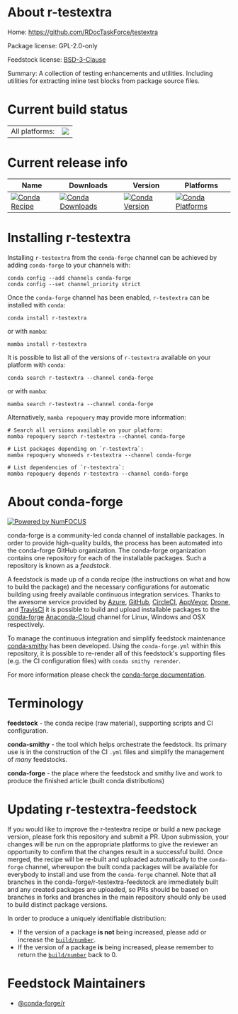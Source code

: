 About r-testextra
=================

Home: https://github.com/RDocTaskForce/testextra

Package license: GPL-2.0-only

Feedstock license: [BSD-3-Clause](https://github.com/conda-forge/r-testextra-feedstock/blob/main/LICENSE.txt)

Summary: A collection of testing enhancements and utilities. Including utilities for extracting inline test blocks from package source files.

Current build status
====================


<table><tr><td>All platforms:</td>
    <td>
      <a href="https://dev.azure.com/conda-forge/feedstock-builds/_build/latest?definitionId=9768&branchName=main">
        <img src="https://dev.azure.com/conda-forge/feedstock-builds/_apis/build/status/r-testextra-feedstock?branchName=main">
      </a>
    </td>
  </tr>
</table>

Current release info
====================

| Name | Downloads | Version | Platforms |
| --- | --- | --- | --- |
| [![Conda Recipe](https://img.shields.io/badge/recipe-r--testextra-green.svg)](https://anaconda.org/conda-forge/r-testextra) | [![Conda Downloads](https://img.shields.io/conda/dn/conda-forge/r-testextra.svg)](https://anaconda.org/conda-forge/r-testextra) | [![Conda Version](https://img.shields.io/conda/vn/conda-forge/r-testextra.svg)](https://anaconda.org/conda-forge/r-testextra) | [![Conda Platforms](https://img.shields.io/conda/pn/conda-forge/r-testextra.svg)](https://anaconda.org/conda-forge/r-testextra) |

Installing r-testextra
======================

Installing `r-testextra` from the `conda-forge` channel can be achieved by adding `conda-forge` to your channels with:

```
conda config --add channels conda-forge
conda config --set channel_priority strict
```

Once the `conda-forge` channel has been enabled, `r-testextra` can be installed with `conda`:

```
conda install r-testextra
```

or with `mamba`:

```
mamba install r-testextra
```

It is possible to list all of the versions of `r-testextra` available on your platform with `conda`:

```
conda search r-testextra --channel conda-forge
```

or with `mamba`:

```
mamba search r-testextra --channel conda-forge
```

Alternatively, `mamba repoquery` may provide more information:

```
# Search all versions available on your platform:
mamba repoquery search r-testextra --channel conda-forge

# List packages depending on `r-testextra`:
mamba repoquery whoneeds r-testextra --channel conda-forge

# List dependencies of `r-testextra`:
mamba repoquery depends r-testextra --channel conda-forge
```


About conda-forge
=================

[![Powered by
NumFOCUS](https://img.shields.io/badge/powered%20by-NumFOCUS-orange.svg?style=flat&colorA=E1523D&colorB=007D8A)](https://numfocus.org)

conda-forge is a community-led conda channel of installable packages.
In order to provide high-quality builds, the process has been automated into the
conda-forge GitHub organization. The conda-forge organization contains one repository
for each of the installable packages. Such a repository is known as a *feedstock*.

A feedstock is made up of a conda recipe (the instructions on what and how to build
the package) and the necessary configurations for automatic building using freely
available continuous integration services. Thanks to the awesome service provided by
[Azure](https://azure.microsoft.com/en-us/services/devops/), [GitHub](https://github.com/),
[CircleCI](https://circleci.com/), [AppVeyor](https://www.appveyor.com/),
[Drone](https://cloud.drone.io/welcome), and [TravisCI](https://travis-ci.com/)
it is possible to build and upload installable packages to the
[conda-forge](https://anaconda.org/conda-forge) [Anaconda-Cloud](https://anaconda.org/)
channel for Linux, Windows and OSX respectively.

To manage the continuous integration and simplify feedstock maintenance
[conda-smithy](https://github.com/conda-forge/conda-smithy) has been developed.
Using the ``conda-forge.yml`` within this repository, it is possible to re-render all of
this feedstock's supporting files (e.g. the CI configuration files) with ``conda smithy rerender``.

For more information please check the [conda-forge documentation](https://conda-forge.org/docs/).

Terminology
===========

**feedstock** - the conda recipe (raw material), supporting scripts and CI configuration.

**conda-smithy** - the tool which helps orchestrate the feedstock.
                   Its primary use is in the construction of the CI ``.yml`` files
                   and simplify the management of *many* feedstocks.

**conda-forge** - the place where the feedstock and smithy live and work to
                  produce the finished article (built conda distributions)


Updating r-testextra-feedstock
==============================

If you would like to improve the r-testextra recipe or build a new
package version, please fork this repository and submit a PR. Upon submission,
your changes will be run on the appropriate platforms to give the reviewer an
opportunity to confirm that the changes result in a successful build. Once
merged, the recipe will be re-built and uploaded automatically to the
`conda-forge` channel, whereupon the built conda packages will be available for
everybody to install and use from the `conda-forge` channel.
Note that all branches in the conda-forge/r-testextra-feedstock are
immediately built and any created packages are uploaded, so PRs should be based
on branches in forks and branches in the main repository should only be used to
build distinct package versions.

In order to produce a uniquely identifiable distribution:
 * If the version of a package **is not** being increased, please add or increase
   the [``build/number``](https://docs.conda.io/projects/conda-build/en/latest/resources/define-metadata.html#build-number-and-string).
 * If the version of a package **is** being increased, please remember to return
   the [``build/number``](https://docs.conda.io/projects/conda-build/en/latest/resources/define-metadata.html#build-number-and-string)
   back to 0.

Feedstock Maintainers
=====================

* [@conda-forge/r](https://github.com/conda-forge/r/)

